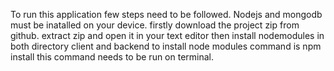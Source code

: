 To run this application few steps need to be followed.
Nodejs and mongodb must be inatalled on your device.
firstly download the project zip from github.
extract zip and open it in your text editor
then install nodemodules in both directory client and backend
to install node modules command is 
npm install
this command needs to be run on terminal.
